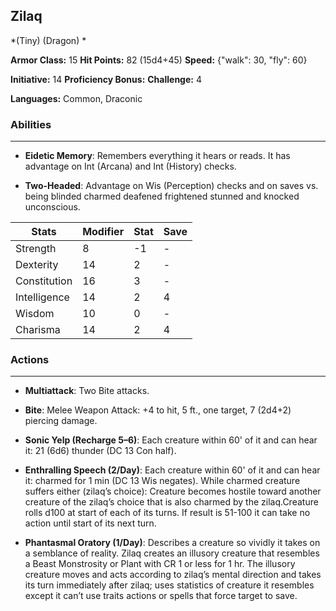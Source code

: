 ## Zilaq
*(Tiny) (Dragon) *

**Armor Class:** 15
**Hit Points:** 82 (15d4+45)
**Speed:** {"walk": 30, "fly": 60}

**Initiative:** 14
**Proficiency Bonus:**
**Challenge:** 4

**Languages:** Common, Draconic

### Abilities
 --- 
- **Eidetic Memory**: Remembers everything it hears or reads. It has advantage on Int (Arcana) and Int (History) checks.

- **Two-Headed**: Advantage on Wis (Perception) checks and on saves vs. being blinded charmed deafened frightened stunned and knocked unconscious.



| Stats | Modifier | Stat | Save
| ---- | ---- | ---- | ---- |
| Strength | 8 | -1 | - |
| Dexterity | 14 | 2 | - |
| Constitution | 16 | 3 | - |
| Intelligence | 14 | 2 | 4 |
| Wisdom | 10 | 0 | - |
| Charisma | 14 | 2 | 4 |

### Actions
 --- 
- **Multiattack**: Two Bite attacks.

- **Bite**: Melee Weapon Attack: +4 to hit, 5 ft., one target, 7 (2d4+2) piercing damage.

- **Sonic Yelp (Recharge 5–6)**: Each creature within 60' of it and can hear it: 21 (6d6) thunder (DC 13 Con half). 

- **Enthralling Speech (2/Day)**: Each creature within 60' of it and can hear it: charmed for 1 min (DC 13 Wis negates). While charmed creature suffers either (zilaq’s choice): Creature becomes hostile toward another creature of the zilaq’s choice that is also charmed by the zilaq.Creature rolls d100 at start of each of its turns. If result is 51-100 it can take no action until start of its next turn.

- **Phantasmal Oratory (1/Day)**: Describes a creature so vividly it takes on a semblance of reality. Zilaq creates an illusory creature that resembles a Beast Monstrosity or Plant with CR 1 or less for 1 hr. The illusory creature moves and acts according to zilaq’s mental direction and takes its turn immediately after zilaq; uses statistics of creature it resembles except it can’t use traits actions or spells that force target to save.

